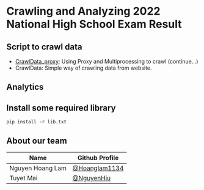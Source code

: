 # Crawling and Analyzing 2022 National High School Exam Result
## Script to crawl data
- [CrawlData_proxy](https://github.com/Hoanglam1134/data-crawling/blob/9199d4ea9902660186e50489753b22a82e2decb7/CrawlData_proxy.py): Using Proxy and Multiprocessing to crawl (continue...)
- CrawlData: Simple way of crawling data from website.
## Analytics
## Install some required library
```console
pip install -r lib.txt
```
## About our team
|            Name               | Github Profile
|-------------------------------|----------------------------
|Nguyen Hoang Lam | [@Hoanglam1134](https://github.com/Hoanglam1134)            
|Tuyet Mai | [@NguyenHiu](https://github.com/NguyenHiu)   
